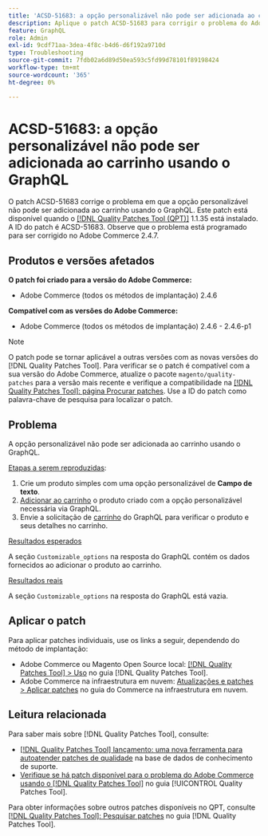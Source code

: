 ```yaml
---
title: 'ACSD-51683: a opção personalizável não pode ser adicionada ao carrinho usando o GraphQL'
description: Aplique o patch ACSD-51683 para corrigir o problema do Adobe Commerce em que a opção personalizável não pode ser adicionada ao carrinho usando o GraphQL.
feature: GraphQL
role: Admin
exl-id: 9cdf71aa-3dea-4f8c-b4d6-d6f192a9710d
type: Troubleshooting
source-git-commit: 7fdb02a6d89d50ea593c5fd99d78101f89198424
workflow-type: tm+mt
source-wordcount: '365'
ht-degree: 0%

---
```


# ACSD-51683: a opção personalizável não pode ser adicionada ao carrinho usando o GraphQL

O patch ACSD-51683 corrige o problema em que a opção personalizável não pode ser adicionada ao carrinho usando o GraphQL. Este patch está disponível quando o [[!DNL Quality Patches Tool (QPT)]](https://experienceleague.adobe.com/en/docs/commerce-operations/tools/quality-patches-tool/quality-patches-tool-to-self-serve-quality-patches) 1.1.35 está instalado. A ID do patch é ACSD-51683. Observe que o problema está programado para ser corrigido no Adobe Commerce 2.4.7.

## Produtos e versões afetados

**O patch foi criado para a versão do Adobe Commerce:**

* Adobe Commerce (todos os métodos de implantação) 2.4.6

**Compatível com as versões do Adobe Commerce:**

* Adobe Commerce (todos os métodos de implantação) 2.4.6 - 2.4.6-p1

>[!NOTE]
>
>O patch pode se tornar aplicável a outras versões com as novas versões do [!DNL Quality Patches Tool]. Para verificar se o patch é compatível com a sua versão do Adobe Commerce, atualize o pacote `magento/quality-patches` para a versão mais recente e verifique a compatibilidade na [[!DNL Quality Patches Tool]: página Procurar patches](https://experienceleague.adobe.com/tools/commerce-quality-patches/index.html). Use a ID do patch como palavra-chave de pesquisa para localizar o patch.

## Problema

A opção personalizável não pode ser adicionada ao carrinho usando o GraphQL.

<u>Etapas a serem reproduzidas</u>:

1. Crie um produto simples com uma opção personalizável de **Campo de texto**.
1. [Adicionar ao carrinho](https://developer.adobe.com/commerce/webapi/graphql/tutorials/checkout/add-product-to-cart/) o produto criado com a opção personalizável necessária via GraphQL.
1. Envie a solicitação de [carrinho](https://developer.adobe.com/commerce/webapi/graphql/schema/cart/queries/cart/) do GraphQL para verificar o produto e seus detalhes no carrinho.

<u>Resultados esperados</u>

A seção `Customizable_options` na resposta do GraphQL contém os dados fornecidos ao adicionar o produto ao carrinho.

<u>Resultados reais</u>

A seção `Customizable_options` na resposta do GraphQL está vazia.

## Aplicar o patch

Para aplicar patches individuais, use os links a seguir, dependendo do método de implantação:

* Adobe Commerce ou Magento Open Source local: [[!DNL Quality Patches Tool] > Uso](/help/tools/quality-patches-tool/usage.md) no guia [!DNL Quality Patches Tool].
* Adobe Commerce na infraestrutura em nuvem: [Atualizações e patches > Aplicar patches](https://experienceleague.adobe.com/docs/commerce-cloud-service/user-guide/develop/upgrade/apply-patches.html) no guia do Commerce na infraestrutura em nuvem.

## Leitura relacionada

Para saber mais sobre [!DNL Quality Patches Tool], consulte:

* [[!DNL Quality Patches Tool] lançamento: uma nova ferramenta para autoatender patches de qualidade](https://experienceleague.adobe.com/en/docs/commerce-operations/tools/quality-patches-tool/quality-patches-tool-to-self-serve-quality-patches) na base de dados de conhecimento de suporte.
* [Verifique se há patch disponível para o problema do Adobe Commerce usando o  [!DNL Quality Patches Tool]](/help/tools/quality-patches-tool/patches-available-in-qpt/check-patch-for-magento-issue-with-magento-quality-patches.md) no guia [!UICONTROL Quality Patches Tool].


Para obter informações sobre outros patches disponíveis no QPT, consulte [[!DNL Quality Patches Tool]: Pesquisar patches](https://experienceleague.adobe.com/tools/commerce-quality-patches/index.html) no guia [!DNL Quality Patches Tool].
